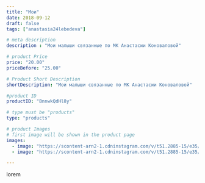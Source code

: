 ```yaml
---
title: "Мои"
date: 2018-09-12
draft: false
tags: ["anastasia24lebedeva"]

# meta description
description : "Мои малыши связанные по МК Анастасии Коноваловой"

# product Price
price: "20.00"
priceBefore: "25.00"

# Product Short Description
shortDescription: "Мои малыши связанные по МК Анастасии Коноваловой"

#product ID
productID: "BnnwkQdHl8y"

# type must be "products"
type: "products"

# product Images
# first image will be shown in the product page
images:
  - image: "https://scontent-arn2-1.cdninstagram.com/v/t51.2885-15/e35/39578048_266924117487555_1606792574742161269_n.jpg?_nc_ht=scontent-arn2-1.cdninstagram.com&_nc_cat=103&_nc_ohc=VH9OkanO0lcAX_Yp7kM&tp=1&oh=c00f70a83d2de01952c975b68677c287&oe=605CE362&ig_cache_key=MTg2NjY2ODAwMjYxNTgxMzg4Mw%3D%3D.2"
  - image: "https://scontent-arn2-1.cdninstagram.com/v/t51.2885-15/e35/41754429_1978101189154662_5889288102583495233_n.jpg?_nc_ht=scontent-arn2-1.cdninstagram.com&_nc_cat=106&_nc_ohc=y7_gHqnCEAgAX-sLWvD&tp=1&oh=4632fd7cacdf2cf0747fa02dc03f39fe&oe=605D4478&ig_cache_key=MTg2NjY2ODAxNjIxMzc5OTcwNg%3D%3D.2"

---
```

lorem
